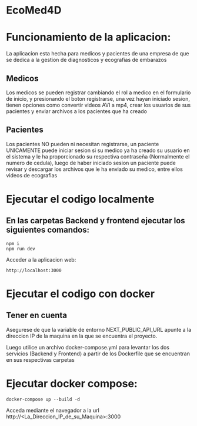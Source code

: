 # EcoMed4D

# Funcionamiento de la aplicacion:

La aplicacion esta hecha para medicos y pacientes de una empresa de que se dedica a la gestion de diagnosticos y ecografias de embarazos

## Medicos

Los medicos se pueden registrar cambiando el rol a medico en el formulario de inicio, y presionando el boton registrarse, una vez hayan iniciado sesion,  tienen opciones como convertir videos AVI a mp4, crear los usuarios de sus pacientes y enviar archivos a los pacientes que ha creado

## Pacientes

Los pacientes NO pueden ni necesitan registrarse, un paciente UNICAMENTE puede iniciar sesion si su medico ya ha creado su usuario en el sistema y le ha proporcionado su respectiva contraseña (Normalmente el numero de cedula), luego de haber iniciado sesion un paciente puede revisar y descargar los archivos que le ha enviado su medico, entre ellos videos de ecografias

# Ejecutar el codigo localmente

## En las carpetas Backend y frontend ejecutar los siguientes comandos:

``````
npm i
npm run dev
``````

Acceder a la aplicacion web:

``````
http://localhost:3000
``````

# Ejecutar el codigo con docker

## Tener en cuenta

Asegurese de que la variable de entorno NEXT_PUBLIC_API_URL apunte a la direccion IP de la maquina en la que se encuentra el proyecto.

Luego utilice un archivo docker-compose.yml para levantar los dos servicios (Backend y Frontend) a partir de los Dockerfile que se encuentran en sus respectivas carpetas

# Ejecutar docker compose:

``````
docker-compose up --build -d
``````

Acceda mediante el navegador a la url http://<La_Direccion_IP_de_su_Maquina>:3000
